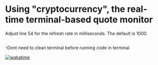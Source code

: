 # Using "cryptocurrency", the real-time terminal-based quote monitor
Adjust line 54 for the refresh rate in milliseconds. The default is 1000.

##
-Dont need to clean terminal before running code in terminal

[![wakatime](https://wakatime.com/badge/user/8c709f9f-7fad-4567-888f-aefd48de4008/project/45a39765-c95f-4e56-9602-fdb31a8d1874.svg)](https://wakatime.com/badge/user/8c709f9f-7fad-4567-888f-aefd48de4008/project/45a39765-c95f-4e56-9602-fdb31a8d1874)
